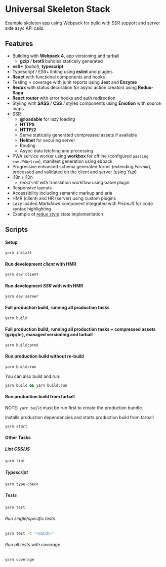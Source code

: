 # Universal Skeleton Stack

Example skeleton app using Webpack for build with SSR support and server side asyc API calls.

## Features

- Building with **Webpack 4**, app versioning and tarball
    * **gzip** / **brotli** bundles statically generated
- **es6+** (*babel*), **typescript**
- Typescript / ES6+ linting using **eslint** and plugins
- **React** with functional components and hooks
- Testing + coverage with junit reports using **Jest** and **Enzyme**
- **Redux** with status decoration for async action creators using **Redux-Saga**
- **React router** with error hooks and auth redirection
- Styling with **SASS** / **CSS** / styled components using **Emotion** with source maps
- SSR
    * **@loadable** for lazy loading
    * **HTTPS**
    * **HTTP/2**
    * Serve statically generated compressed assets if available
    * **Helmet** for securing server
    * Routing
    * Async data fetching and processing
- PWA service worker using **workbox** for offline (configured ```passing env.PWA=true```), manifest generation using ebpack
- Progressive enhanced schema generated forms (extending *Formik*), processed and validated on the client and server (using *Yup*)
- i18n / l10n
    * *react-intl* with translation workflow using babel plugin
- Responsive layouts
- Accessibility including semantic markup and aria
- HMR (client) and HR (server) using custom plugins
- Lazy loaded *Markdown* component integrated with *PrismJS* for code syntax highlighting
- Example of [redux style](/state) state implementation




## Scripts

#### Setup

```bash
yarn install
```


#### Run development *client* with HMR

```bash
yarn dev:client
```


#### Run development _SSR_ with with HMR

```bash
yarn dev:server
```


#### Full production build, running all production tasks

```bash
yarn build
```


#### Full production build, running all production tasks + compressed assets (gzip/br), managed versioning and tarball

```bash
yarn build:prod
```


#### Run production build without re-build

```bash
yarn build:run
```

You can also build and run:

```bash
yarn build && yarn build:run
```


#### Run production build from tarball

NOTE: ```yarn build``` must be run first to create the production bundle.

Installs production dependencies and starts production build from tarball

```bash
yarn start
```

#### Other Tasks

##### Lint CSS/JS

```bash
yarn lint
```


##### Typescript

```bash
yarn type-check
```


##### Tests

```bash
yarn test
```

###### Run single/specific tests

```bash
yarn test -t '<match>'
```


###### Run all tests with coverage

```bash
yarn coverage
```

